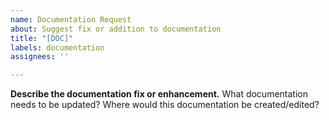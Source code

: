 ```yaml
---
name: Documentation Request
about: Suggest fix or addition to documentation
title: "[DOC]"
labels: documentation
assignees: ''

---
```


**Describe the documentation fix or enhancement.**
What documentation needs to be updated? Where would this documentation be created/edited?
